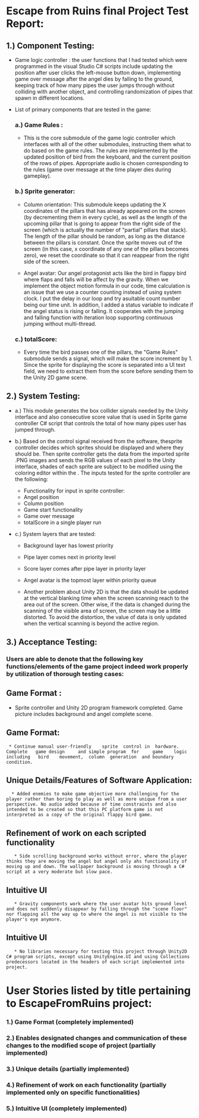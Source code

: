 
# Escape from Ruins final Project Test Report:

## 1.) Component Testing:

   * Game logic controller : the user functions that I had tested which were programmed in the visual Studio C# scripts include updating the position after user clicks the left-mouse button down, implementing game over message after the angel dies by falling to the ground, keeping track of how many pipes the user jumps through without colliding with another object, and controlling randomization of pipes that spawn in different locations. 

   * List of primary components that are tested in the game: 
      
      ### a.) Game Rules :
       * This is the core submodule of the game logic controller which interfaces with all of the other submodules, instructing them what to do based on the game rules. The rules are implemented by the updated position of bird from the keyboard, and the current position of the rows of pipes. Appropriate audio is chosen corresponding to the rules (game over message at the time player dies during gameplay).
       
       
       ### b.) Sprite generator:
       *  Column orientation: This	 submodule	keeps	updating	 the	X	coordinates	of	 the	pillars	 that	has	already appeared	on	the	screen	(by	decrementing	them	in	every	cycle),	as	well	as	the	length	of	the upcoming	pillar	 that	is	going	 to	appear	 from	 the	right	side	of	 the	screen	 (which	is	actually the	number	of	"partial"	pillars	that	stack).	The	length	of	the	pillar	should	be	random,	as	long as	the	distance	between	the	pillars	is	constant.	Once	the	sprite	moves	out	of	the	screen	(in this	case,	x	coordinate	of	any	one	of	the	pillars	becomes	zero),	we	reset	the	coordinate	so that	it	can	reappear	from	the	right	side	of	the	screen.


        * Angel avatar: Our angel protagonist acts like the bird in flappy bird where flaps and falls will be affect by the gravity. When we implement the object motion formula in our code, time calculation is an issue that we use a counter counting instead of using system clock. I put the delay in our loop and try asuitable count number being our time unit. In addition, I added a status variable to indicate if the angel status is rising or falling. It cooperates with the jumping and falling function with iteration loop supporting continuous jumping without multi-thread.


        ### c.) totalScore: 
       * Every time the bird passes one of the pillars, the "Game Rules" submodule sends a signal, which will make the score increment by 1. Since the sprite for displaying the score is separated into a UI text field, we need to extract them from the score before sending them to the Unity 2D game scene.





## 2.) System Testing:
   * a.) This	 module	 generates	 the	 box collider	 signals	 needed	 by	 the	 Unity interface	and	also consecutive	score value that	is	used	in	Sprite game	controller C# script that controls the total of how many pipes user has jumped through.

   
   * b.) Based on the control signal received from the software, thesprite controller decides which sprites should be displayed and where they should be. Then sprite controller gets the data from the imported sprite .PNG images and sends the RGB values of each pixel to the Unity interface, shades of each sprite are subject to be modified using the coloring editor within the . The inputs tested for the sprite controller are the following: 
      * Functionality for input in sprite controller:
      * Angel position
      *  Column position
      *  Game start functionality
      *  Game over message
      *  totalScore in a single player run


   * c.) System layers that are tested:
       * Background layer has lowest priority
       * Pipe layer comes next in priority level
       * Score layer comes after pipe layer in priority layer
       * Angel avatar is the topmost layer within priority queue

     * Another problem about Unity 2D is that the data should be updated at the vertical blanking time when the screen scanning reach to the area out of the screen. Other wise, if the data is changed during the scanning of the visible area of screen, the screen may be a little distorted. To avoid the distortion, the value of data is only updated when the vertical scanning is beyond the active region.





## 3.) Acceptance Testing:
   ### Users are able to denote that the following key functions/elements of the game project indeed work properly by utilization of thorough testing cases:
      
  ## Game Format :
   * Sprite	 controller	 and	 Unity 2D  program	 framework	 completed.	 Game	 picture	includes	background	and	angel	complete scene.

   ## Game Format:
     * Continue manual user-friendly	sprite	control	in	hardware. Complete	 game design	 and simple program	 for	 game	 logic	 including	 bird	 movement,	column	generation	and	boundary	condition.

   ## Unique Details/Features of Software Application: 
      * Added enemies to make game objective more challenging for the player rather than boring to play as well as more unique from a user perspective. No audio added because of time constraints and also intended to be created so that this PC platform game is not interpreted as a copy of the original flappy bird game. 

   ## Refinement of work on each scripted functionality
       * Side scrolling background works without error, where the player thinks they are moving the angel but angel only ahs functionality of moving up and down. The wallpaper background is moving through a C# script at a very moderate but slow pace. 

   ## Intuitive UI
       * Gravity components work where the user avatar hits ground level and does not suddenly disappear by falling through the "scene floor" nor flapping all the way up to where the angel is not visible to the player's eye anymore.

   ## Intuitive UI
       * No libraries necessary for testing this project through Unity2D C# program scripts, except using UnityEngine.UI and using Collections predecessors located in the headers of each script implemented into project.

  
  # User Stories listed by title pertaining to EscapeFromRuins project: 
   ### 1.) Game Format (completely implemented)
   ### 2.) Enables designated changes and communication of these changes to the modified scope of project (partially implemented)
   ### 3.) Unique details (partially implemented)
   ### 4.) Refinement of work on each functionality (partially implemented only on specific functionalities)
   ### 5.) Intuitive UI (completely implemented)
